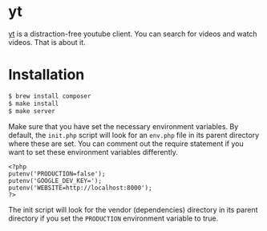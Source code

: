 # yt

[yt](http://yt.dudzik.co) is a distraction-free youtube client.
You can search for videos and watch videos. That is about it.

# Installation

```bash
$ brew install composer
$ make install
$ make server
```

Make sure that you have set the necessary environment variables.
By default, the `init.php` script will look for an `env.php` file in its parent directory where these are set. You can comment out the require statement if you want to set these environment variables differently. 

```
<?php
putenv('PRODUCTION=false');
putenv('GOOGLE_DEV_KEY=');
putenv('WEBSITE=http://localhost:8000');
?>
```

The init script will look for the vendor (dependencies) directory in its parent directory if you set the `PRODUCTION` environment variable to true.

